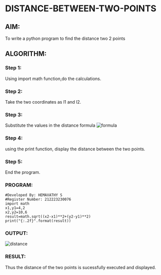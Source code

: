 # DISTANCE-BETWEEN-TWO-POINTS

## AIM:
To write a python program to find the distance two 2 points
## ALGORITHM:
### Step 1: 
Using import math function,do the calculations.
### Step 2: 
Take the two coordinates as l1 and l2.
### Step 3: 
Substitute the values in the distance formula  ![formula](/formula.JPG)
### Step 4: 
using the print function, display the distance between the two points.
### Step 5: 
End the program.
### PROGRAM:
```
#Developed By: HEMAVATHY S
#Register Number: 212223230076
import math
x1,y1=4,2
x2,y2=10,6
result=math.sqrt((x2-x1)**2+(y2-y1)**2)
print("{:.2f}".format(result))  
```
### OUTPUT:
![distance](https://github.com/Hemaatchu/DISTANCE-BETWEEN-TWO-POINTS/assets/147328300/0d5213dc-4cfb-4d7a-bbc5-edeaabf7e07e)

### RESULT:
Thus the distance of the two points is sucessfully executed and displayed.



